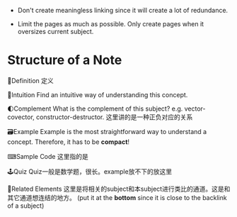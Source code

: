 - Don't create meaningless linking since it will create a lot of redundance.

- Limit the pages as much as possible. Only create pages when it oversizes current subject.

# Structure of a Note

📝Definition
定义

🧠Intuition
Find an intuitive way of understanding this concept.

🌓Complement
What is the complement of this subject? e.g. vector-covector, constructor-destructor. 这里讲的是一种正负对应的关系


🗃Example
Example is the most straightforward way to understand a concept. Therefore, it has to be **compact**!



⌨Sample Code
这里指的是

🕹Quiz
Quiz一般是数学题，很长。example放不下的放这里


🌱Related Elements
这里是将相关的subject和本subject进行类比的通道。这是和其它通道想连结的地方。
(put it at the **bottom** since it is close to the backlink of a subject) 
